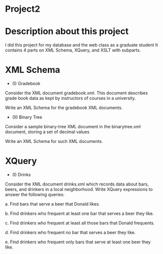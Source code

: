 # Project2 

# Description about this project 
I did this project for my database and the web class as a graduate student 
It contains 4 parts on XML Schema, XQuery, and XSLT with subparts.
# XML Schema
  * (I) Gradebook

  Consider the XML document gradebook.xml. This document describes grade book data as kept by instructors of courses in a university.

  Write an XML Schema for the gradebook XML documents.

  * (II) Binary Tree

 Consider a sample binary-tree XML document in the binarytree.xml document, storing a set of decimal values

 Write an XML Schema for such XML documents.

# XQuery
  * (I) Drinks
  
Consider the XML document drinks.xml which records data about bars, beers, and drinkers in a local neighborhood. Write XQuery expressions to answer the following queries:

a. Find bars that serve a beer that Donald likes.

b. Find drinkers who frequent at least one bar that serves a beer they like.

c. Find drinkers who frequent at least all those bars that Donald frequents.

d. Find drinkers who frequent no bar that serves a beer they like.

e. Find drinkers who frequent only bars that serve at least one beer they like.
